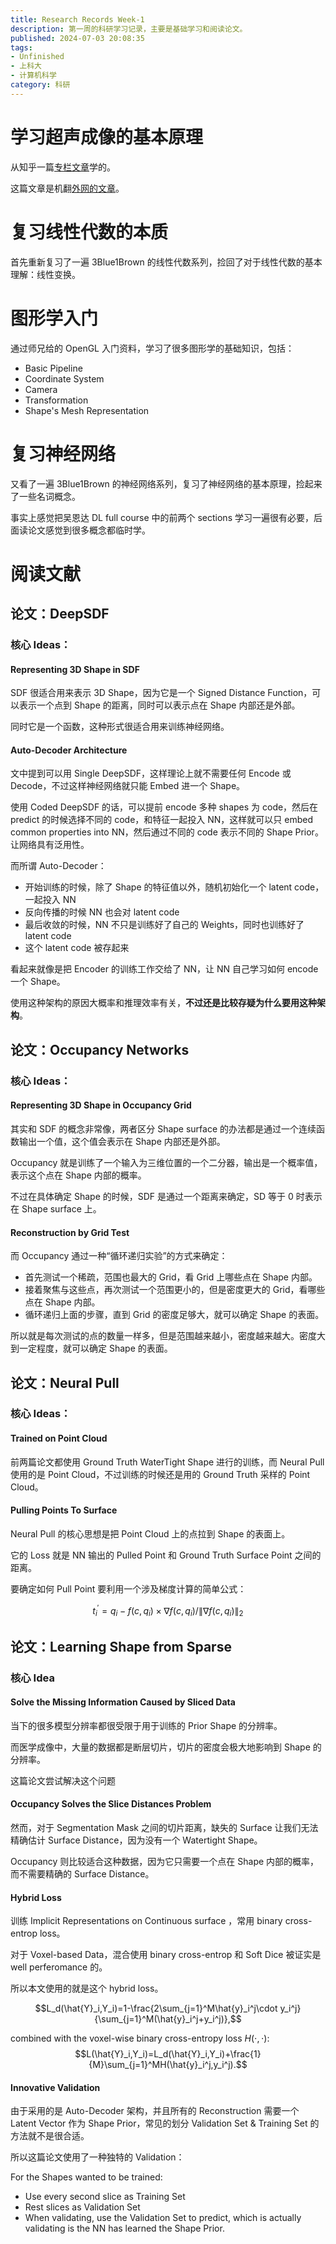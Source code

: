 ```yaml
---
title: Research Records Week-1
description: 第一周的科研学习记录，主要是基础学习和阅读论文。
published: 2024-07-03 20:08:35
tags:
- Unfinished
- 上科大
- 计算机科学
category: 科研
---
```


# 学习超声成像的基本原理

从知乎一篇[专栏文章](https://www.zhihu.com/search?type=content&q=%E8%B6%85%E5%A3%B0%E6%88%90%E5%83%8F%E5%8E%9F%E7%90%86)学的。

这篇文章是机翻[外网的文章](https://www.howequipmentworks.com/ultrasound_basics/)。

# 复习线性代数的本质

首先重新复习了一遍 3Blue1Brown 的线性代数系列，捡回了对于线性代数的基本理解：线性变换。

# 图形学入门

通过师兄给的 OpenGL 入门资料，学习了很多图形学的基础知识，包括：
- Basic Pipeline
- Coordinate System
- Camera
- Transformation
- Shape's Mesh Representation

# 复习神经网络

又看了一遍 3Blue1Brown 的神经网络系列，复习了神经网络的基本原理，捡起来了一些名词概念。

事实上感觉把吴恩达 DL full course 中的前两个 sections 学习一遍很有必要，后面读论文感觉到很多概念都临时学。

# 阅读文献

## 论文：DeepSDF

### 核心 Ideas：

####  Representing 3D Shape in SDF 
SDF 很适合用来表示 3D Shape，因为它是一个 Signed Distance Function，可以表示一个点到 Shape 的距离，同时可以表示点在 Shape 内部还是外部。

同时它是一个函数，这种形式很适合用来训练神经网络。

#### Auto-Decoder Architecture
文中提到可以用 Single DeepSDF，这样理论上就不需要任何 Encode 或 Decode，不过这样神经网络就只能 Embed 进一个 Shape。

使用 Coded DeepSDF 的话，可以提前 encode 多种 shapes 为 code，然后在 predict 的时候选择不同的 code，和特征一起投入 NN，这样就可以只 embed common properties into NN，然后通过不同的 code 表示不同的 Shape Prior。让网络具有泛用性。

而所谓 Auto-Decoder：

- 开始训练的时候，除了 Shape 的特征值以外，随机初始化一个 latent code，一起投入 NN
- 反向传播的时候 NN 也会对 latent code
- 最后收敛的时候，NN 不只是训练好了自己的 Weights，同时也训练好了 latent code
- 这个 latent code 被存起来
 
看起来就像是把 Encoder 的训练工作交给了 NN，让 NN 自己学习如何 encode 一个 Shape。

使用这种架构的原因大概率和推理效率有关，**不过还是比较存疑为什么要用这种架构**。

## 论文：Occupancy Networks

### 核心 Ideas：

#### Representing 3D Shape in Occupancy Grid

其实和 SDF 的概念非常像，两者区分 Shape surface 的办法都是通过一个连续函数输出一个值，这个值会表示在 Shape 内部还是外部。

Occupancy 就是训练了一个输入为三维位置的一个二分器，输出是一个概率值，表示这个点在 Shape 内部的概率。

不过在具体确定 Shape 的时候，SDF 是通过一个距离来确定，SD 等于 0 时表示在 Shape surface 上。

#### Reconstruction by Grid Test

而 Occupancy 通过一种“循环递归实验”的方式来确定：
- 首先测试一个稀疏，范围也最大的 Grid，看 Grid 上哪些点在 Shape 内部。
- 接着聚焦与这些点，再次测试一个范围更小的，但是密度更大的 Grid，看哪些点在 Shape 内部。
- 循环递归上面的步骤，直到 Grid 的密度足够大，就可以确定 Shape 的表面。

所以就是每次测试的点的数量一样多，但是范围越来越小，密度越来越大。密度大到一定程度，就可以确定 Shape 的表面。


## 论文：Neural Pull

### 核心 Ideas：

#### Trained on Point Cloud

前两篇论文都使用 Ground Truth WaterTight Shape 进行的训练，而 Neural Pull 使用的是 Point Cloud，不过训练的时候还是用的 Ground Truth 采样的 Point Cloud。

#### Pulling Points To Surface

Neural Pull 的核心思想是把 Point Cloud 上的点拉到 Shape 的表面上。

它的 Loss 就是 NN 输出的 Pulled Point 和 Ground Truth Surface Point 之间的距离。

要确定如何 Pull Point 要利用一个涉及梯度计算的简单公式：

$$t_i^{\prime}=q_i-f(c,q_i)\times\nabla f(c,q_i)/\|\nabla f(c,q_i)\|_2$$


## 论文：Learning Shape from Sparse

### 核心 Idea

#### Solve the Missing Information Caused by Sliced Data

当下的很多模型分辨率都很受限于用于训练的 Prior Shape 的分辨率。

而医学成像中，大量的数据都是断层切片，切片的密度会极大地影响到 Shape 的分辨率。

这篇论文尝试解决这个问题


#### Occupancy Solves the Slice Distances Problem

然而，对于 Segmentation Mask 之间的切片距离，缺失的 Surface 让我们无法精确估计 Surface Distance，因为没有一个 Watertight Shape。

 Occupancy 则比较适合这种数据，因为它只需要一个点在 Shape 内部的概率，而不需要精确的 Surface Distance。

#### Hybrid Loss

训练 Implicit Representations on Continuous surface ，常用 binary cross-entrop loss。

对于 Voxel-based Data，混合使用 binary cross-entrop 和 Soft Dice 被证实是 well perferomance 的。

所以本文使用的就是这个 hybrid loss。

$$L_d(\hat{Y}_i,Y_i)=1-\frac{2\sum_{j=1}^M\hat{y}_i^j\cdot y_i^j}{\sum_{j=1}^M(\hat{y}_i^j+y_i^j)},$$

combined with the voxel-wise binary cross-entropy loss $H(\cdot,\cdot):$
$$L(\hat{Y}_i,Y_i)=L_d(\hat{Y}_i,Y_i)+\frac{1}{M}\sum_{j=1}^MH(\hat{y}_i^j,y_i^j).$$

#### Innovative Validation

由于采用的是 Auto-Decoder 架构，并且所有的 Reconstruction 需要一个 Latent Vector 作为 Shape Prior，常见的划分 Validation Set & Training Set 的方法就不是很合适。

所以这篇论文使用了一种独特的 Validation：

For the Shapes wanted to be trained:
- Use every second slice as Training Set
- Rest slices as Validation Set
- When validating, use the Validation Set to predict, which is actually validating is the NN has learned the Shape Prior.



